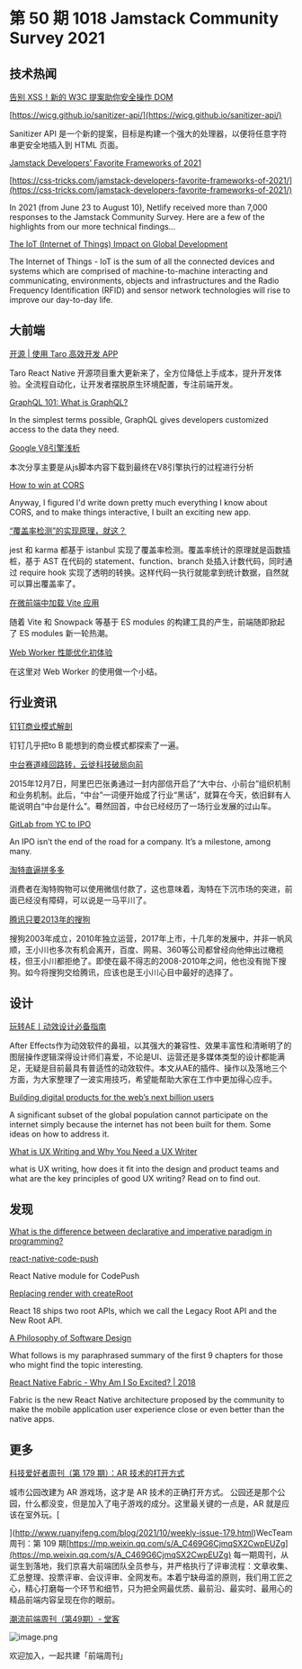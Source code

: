 # 第 50 期 1018 Jamstack Community Survey 2021
## 技术热闻
[告别 XSS！新的 W3C 提案助你安全操作 DOM](https://mp.weixin.qq.com/s/obxkffBekwBofTDD_jwVNg)


[https://wicg.github.io/sanitizer-api/](https://wicg.github.io/sanitizer-api/)

Sanitizer API 是一个新的提案，目标是构建一个强大的处理器，以便将任意字符串更安全地插入到 HTML 页面。

[Jamstack Developers’ Favorite Frameworks of 2021](https://jamstack.org/survey/2021/)


[https://css-tricks.com/jamstack-developers-favorite-frameworks-of-2021/](https://css-tricks.com/jamstack-developers-favorite-frameworks-of-2021/)

In 2021 (from June 23 to August 10), Netlify received more than 7,000 responses to the Jamstack Community Survey. Here are a few of the highlights from our more technical findings…

[The IoT (Internet of Things) Impact on Global Development](https://www.theinternetofthings.eu/iot-internet-things-impact-global-development)

The Internet of Things - IoT is the sum of all the connected devices and systems which are comprised of machine-to-machine interacting and communicating, environments, objects and infrastructures and the Radio Frequency Identification (RFID) and sensor network technologies will rise to improve our day-to-day life.

## 大前端
[开源 | 使用 Taro 高效开发 APP](https://mp.weixin.qq.com/s/D2781PlmDgL4fpZWUCbxQg)

Taro React Native 开源项目重大更新来了，全方位降低上手成本，提升开发体验。全流程自动化，让开发者摆脱原生环境配置，专注前端开发。

[GraphQL 101: What is GraphQL?](https://dgraph.io/blog/post/what-is-gql/)

In the simplest terms possible, GraphQL gives developers customized access to the data they need.

[Google V8引擎浅析](https://mp.weixin.qq.com/s/4nSZprltPcVV3yEl5Hawiw)

本次分享主要是从js脚本内容下载到最终在V8引擎执行的过程进行分析

[How to win at CORS](https://jakearchibald.com/2021/cors/)

Anyway, I figured I'd write down pretty much everything I know about CORS, and to make things interactive, I built an exciting new app.

[“覆盖率检测”的实现原理，就这？](https://mp.weixin.qq.com/s/ceqs5OmrdZhdwELFvelV1A)

jest 和 karma 都基于 istanbul 实现了覆盖率检测。覆盖率统计的原理就是函数插桩，基于 AST 在代码的 statement、function、branch 处插入计数代码，同时通过 require hook 实现了透明的转换。这样代码一执行就能拿到统计数据，自然就可以算出覆盖率了。

[在微前端中加载 Vite 应用](https://mp.weixin.qq.com/s/65fqVFLVhlU3yBRK5-5FIg)

随着 Vite 和 Snowpack 等基于 ES modules 的构建工具的产生，前端随即掀起了 ES modules 新一轮热潮。

[Web Worker 性能优化初体验](https://mp.weixin.qq.com/s/IJHI9JB3nMQPi46b6yGVWw)

在这里对 Web Worker 的使用做一个小结。

## 行业资讯
[钉钉商业模式解剖](https://mp.weixin.qq.com/s/psmWaDcN2gqRCDPhaKeK8Q)

钉钉几乎把to B 能想到的商业模式都探索了一遍。

[中台赛道峰回路转，云徙科技破局向前](https://mp.weixin.qq.com/s/NKtXjIA724sokAvAEgASUg)

2015年12月7日，阿里巴巴张勇通过一封内部信开启了“大中台、小前台”组织机制和业务机制。此后，“中台”一词便开始成了行业“黑话”，就算在今天，依旧鲜有人能说明白“中台是什么”。蓦然回首，中台已经经历了一场行业发展的过山车。

[GitLab from YC to IPO](https://blog.ycombinator.com/gitlab-from-yc-to-ipo/)

An IPO isn’t the end of the road for a company. It’s a milestone, among many.

[淘特直逼拼多多](https://mp.weixin.qq.com/s/4HrslTPZiYpp-sX1GUe2Zg)

消费者在淘特购物可以使用微信付款了，这也意味着，淘特在下沉市场的突进，前面已经没有障碍，可以说是一马平川了。

[腾讯只要2013年的搜狗](https://mp.weixin.qq.com/s/tlxKFevNk-FdQ-tqgF5EEQ)

搜狗2003年成立，2010年独立运营，2017年上市，十几年的发展中，并非一帆风顺，王小川也多次有机会离开，百度、网易、360等公司都曾经向他伸出过橄榄枝，但王小川都拒绝了。即使在最不得志的2008-2010年之间，他也没有抛下搜狗。如今将搜狗交给腾讯，应该也是王小川心目中最好的选择了。

## 设计
[玩转AE丨动效设计必备指南](https://mp.weixin.qq.com/s/_GVSjWHv_4FaxJXjoTG7oQ)

After Effects作为动效软件的鼻祖，以其强大的兼容性、效果丰富性和清晰明了的图层操作逻辑深得设计师们喜爱，不论是UI、运营还是多媒体类型的设计都能满足，无疑是目前最具有普适性的动效软件。本文从AE的插件、操作以及落地三个方面，为大家整理了一波实用技巧，希望能帮助大家在工作中更加得心应手。

[Building digital products for the web’s next billion users](https://uxmag.com/articles/building-digital-products-for-the-web%E2%80%99s-next-billion-users)

A significant subset of the global population cannot participate on the internet simply because the internet has not been built for them. Some ideas on how to address it.

[What is UX Writing and Why You Need a UX Writer](https://www.uxpin.com/studio/blog/what-is-ux-writing/)

what is UX writing, how does it fit into the design and product teams and what are the key principles of good UX writing? Read on to find out.

## 发现
[What is the difference between declarative and imperative paradigm in programming?](https://stackoverflow.com/questions/1784664/what-is-the-difference-between-declarative-and-imperative-paradigm-in-programmin)


[react-native-code-push](https://github.com/microsoft/react-native-code-push)

React Native module for CodePush

[Replacing render with createRoot](https://github.com/reactwg/react-18/discussions/5)

React 18 ships two root APIs, which we call the Legacy Root API and the New Root API.

[A Philosophy of Software Design](https://toranbillups.com/blog/archive/2021/10/05/philosophy-of-software-design/)

What follows is my paraphrased summary of the first 9 chapters for those who might find the topic interesting.

[React Native Fabric - Why Am I So Excited? | 2018](https://www.qed42.com/insights/coe/javascript/react-native-fabric-why-am-i-so-excited)

Fabric is the new React Native architecture proposed by the community to make the mobile application user experience close or even better than the native apps. 



## 更多
[科技爱好者周刊（第 179 期）：AR 技术的打开方式](http://www.ruanyifeng.com/blog/2021/10/weekly-issue-179.html)

城市公园改建为 AR 游戏场，这才是 AR 技术的正确打开方式。 公园还是那个公园，什么都没变，但是加入了电子游戏的成分。这里最关键的一点是，AR 就是应该在室外玩。[

](http://www.ruanyifeng.com/blog/2021/10/weekly-issue-179.html)WecTeam 周刊：第 109 期[https://mp.weixin.qq.com/s/A_C469G6CjmqSX2CwpEUZg](https://mp.weixin.qq.com/s/A_C469G6CjmqSX2CwpEUZg)
每一期周刊，从诞生到落地，我们京喜大前端团队全员参与，并严格执行了评审流程：文章收集、汇总整理、投票评审、会议评审、全网发布。本着宁缺毋滥的原则，我们用工匠之心，精心打磨每一个环节和细节，只为把全网最优质、最前沿、最实时、最用心的精品前端内容呈现在你的眼前。

[潮流前端周刊（第49期）- 堂客](https://mp.weixin.qq.com/s/WS31lU1C0txYT4mlg3C9Cg)

![image.png](https://cdn.nlark.com/yuque/0/2020/png/85771/1605930034828-7fc81343-651f-4a15-8465-eebe5a23cf61.png#height=31&id=C5Hpa&margin=%5Bobject%20Object%5D&name=image.png&originHeight=90&originWidth=2186&originalType=binary&ratio=1&size=14325&status=done&style=none&width=746)


欢迎加入，一起共建「前端周刊」
